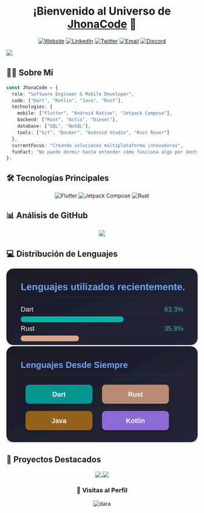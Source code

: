 <div align="center">
  
# ¡Bienvenido al Universo de [JhonaCode](https://jhonacode.com) 🚀

[![Website](https://img.shields.io/badge/Website-jhonacode.com-blue?style=for-the-badge&logo=google-chrome)](https://jhonacode.com)
[![LinkedIn](https://img.shields.io/badge/LinkedIn-Connect-blue?style=for-the-badge&logo=linkedin)](https://linkedin.com/in/jhonatanortiz)
[![Twitter](https://img.shields.io/badge/Twitter-Follow-blue?style=for-the-badge&logo=twitter)](https://twitter.com/jhonacode)
[![Email](https://img.shields.io/badge/Email-D14836?style=for-the-badge&logo=gmail&logoColor=white)](mailto:jhonacodes@gmail.com)
[![Discord](https://img.shields.io/badge/Discord-%237289DA.svg?style=for-the-badge&logo=discord&logoColor=white)](https://discord.gg/tu-server)
</div>

<img src="https://github.com/JhonaCodes/jhonacode/raw/main//banner_jhonacode.png">

## 👨‍💻 Sobre Mí

```typescript
const JhonaCode = {
  role: "Software Engineer & Mobile Developer",
  code: ["Dart", "Kotlin", "Java", "Rust"],
  technologies: {
    mobile: ["Flutter", "Android Native", "Jetpack Compose"],
    backend: ["Rust", "Actix", "Diesel"],
    database: ["SQL", "NoSQL"],
    tools: ["Git", "Docker", "Android Studio", "Rust Rover"]
  },
  currentFocus: "Creando soluciones multiplataforma innovadoras",
  funFact: "No puedo dormir hasta entender cómo funciona algo por dentro"
};
```

## 🛠️ Tecnologías Principales

<div align="center">

![Flutter](https://img.shields.io/badge/Flutter-%2302569B.svg?style=for-the-badge&logo=Flutter&logoColor=white)
![Jetpack Compose](https://img.shields.io/badge/Jetpack%20Compose-4285F4.svg?style=for-the-badge&logo=jetpack-compose&logoColor=white)
![Rust](https://img.shields.io/badge/rust-%23000000.svg?style=for-the-badge&logo=rust&logoColor=white)

</div>

## 📊 Análisis de GitHub

<div align="center">
  <img src="https://github-profile-summary-cards.vercel.app/api/cards/profile-details?username=JhonaCodes&theme=tokyonight" />
</div>

## 💻 Distribución de Lenguajes

<div align="center">
  <img src="language-stats.svg" alt="Language distribution" />
  <img src="languages-history.svg" alt="Languages History" />
</div>

## 🌟 Proyectos Destacados

<div align="center">
  <a href="https://github.com/JhonaCodes/multiselect_field">
    <img align="center" src="https://github-readme-stats.vercel.app/api/pin/?username=JhonaCodes&repo=multiselect_field&theme=tokyonight" />
  </a>
  <a href="https://github.com/JhonaCodes/reactive_notifier">
    <img align="center" src="https://github-readme-stats.vercel.app/api/pin/?username=JhonaCodes&repo=reactive_notifier&theme=tokyonight" />
  </a>
</div>


<div align="center">

### 👥 Visitas al Perfil
![dara](https://komarev.com/ghpvc/?username=JhonaCodes&color=blue&style=for-the-badge)

</div>
